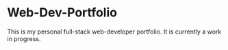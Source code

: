 # Web-Dev-Portfolio
This is my personal full-stack web-developer portfolio. It is currently a work in progress.
